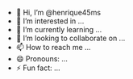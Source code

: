 - 👋 Hi, I’m @henrique45ms
- 👀 I’m interested in ...
- 🌱 I’m currently learning ...
- 💞️ I’m looking to collaborate on ...
- 📫 How to reach me ...
- 😄 Pronouns: ...
- ⚡ Fun fact: ...

<!---
henrique45ms/henrique45ms is a ✨ special ✨ repository because its `README.md` (this file) appears on your GitHub profile.
You can click the Preview link to take a look at your changes.
--->
